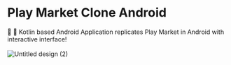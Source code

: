 # Play Market Clone Android
:iphone: :game_die: Kotlin based Android Application replicates Play Market in Android with interactive interface!</br></br>
![Untitled design (2)](https://user-images.githubusercontent.com/61693422/176821761-557ea8a2-c3aa-4582-910d-25102f2e0aee.png)

